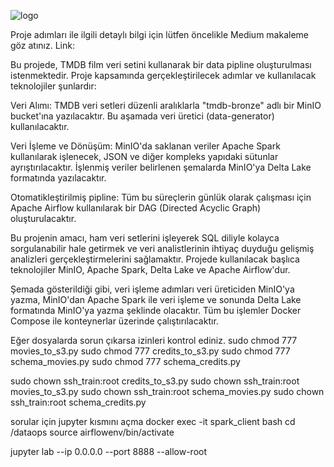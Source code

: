 ![logo](https://github.com/myoztiryaki/ETL_Project_with_minio_spark_deltalake_airflow/dataeng10_finalproject.png)

Proje adımları ile ilgili detaylı bilgi için lütfen öncelikle Medium makaleme göz atınız. 
Link:

Bu projede, TMDB film veri setini kullanarak bir data pipline oluşturulması istenmektedir. Proje kapsamında gerçekleştirilecek adımlar ve kullanılacak teknolojiler şunlardır:

Veri Alımı:
TMDB veri setleri düzenli aralıklarla "tmdb-bronze" adlı bir MinIO bucket'ına yazılacaktır. Bu aşamada veri üretici (data-generator) kullanılacaktır.

Veri İşleme ve Dönüşüm:
MinIO'da saklanan veriler Apache Spark kullanılarak işlenecek, JSON ve diğer kompleks yapıdaki sütunlar ayrıştırılacaktır.
İşlenmiş veriler belirlenen şemalarda MinIO'ya Delta Lake formatında yazılacaktır.

Otomatikleştirilmiş pipline:
Tüm bu süreçlerin günlük olarak çalışması için Apache Airflow kullanılarak bir DAG (Directed Acyclic Graph) oluşturulacaktır.

Bu projenin amacı, ham veri setlerini işleyerek SQL diliyle kolayca sorgulanabilir hale getirmek ve veri analistlerinin ihtiyaç duyduğu gelişmiş analizleri gerçekleştirmelerini sağlamaktır. Projede kullanılacak başlıca teknolojiler MinIO, Apache Spark, Delta Lake ve Apache Airflow'dur.

Şemada gösterildiği gibi, veri işleme adımları veri üreticiden MinIO'ya yazma, MinIO'dan Apache Spark ile veri işleme ve sonunda Delta Lake formatında MinIO'ya yazma şeklinde olacaktır.
Tüm bu işlemler Docker Compose ile konteynerlar üzerinde çalıştırılacaktır.

Eğer dosyalarda sorun çıkarsa izinleri kontrol ediniz. 
sudo chmod 777 movies_to_s3.py
sudo chmod 777 credits_to_s3.py
sudo chmod 777 schema_movies.py
sudo chmod 777 schema_credits.py

sudo chown ssh_train:root credits_to_s3.py
sudo chown ssh_train:root movies_to_s3.py
sudo chown ssh_train:root schema_movies.py
sudo chown ssh_train:root schema_credits.py

sorular için jupyter kısmını açma
docker exec -it spark_client bash
cd /dataops
source airflowenv/bin/activate

jupyter lab --ip 0.0.0.0 --port 8888 --allow-root

